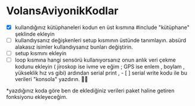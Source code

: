# VolansAviyonikKodlar

- [x] kullandığınız kütüphaneleri kodun en üst kısmına #include "kütüphane" şeklinde ekleyin
- [ ] kullandıysanız değişkenleri setup kısmının üstünde tanımlayın. absürd alakasız isimler kullandıysanız bunları değiştirin.
- [ ] setup kısmını ekleyin
- [ ] loop kısmına hangi sensörü kullanıyorsanız onun anlık veri çekme kodunu ekleyin ( jiroskop ise ivme ve eğim ; GPS ise enlem , boylam , yükseklik hız vs gibi) ardından serial print , - [ ] serial write kodu ile bu verileri "konsola" yazdırın. 🎉🎉

*yazdığınız koda göre ben de eklediğiniz verileri paket haline getiren fonksiyonu ekleyeceğim.
 
